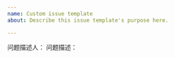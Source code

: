 ```yaml
---
name: Custom issue template
about: Describe this issue template's purpose here.

---
```


问题描述人：
问题描述：
